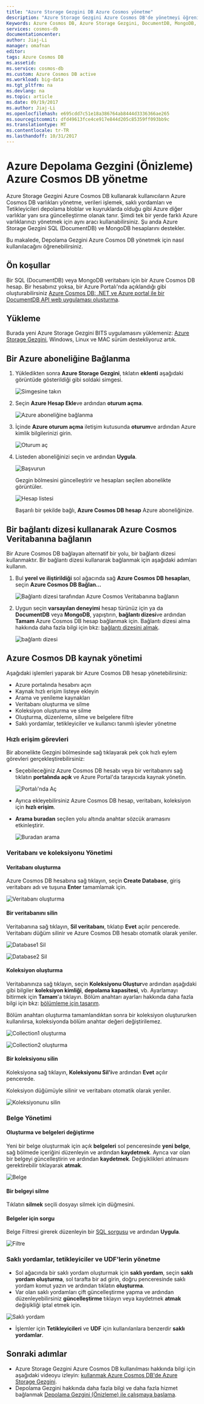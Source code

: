 ```yaml
---
title: "Azure Storage Gezgini DB Azure Cosmos yönetme"
description: "Azure Storage Gezgini Azure Cosmos DB'de yönetmeyi öğrenin."
Keywords: Azure Cosmos DB, Azure Storage Gezgini, DocumentDB, MongoDB, DocumentDB
services: cosmos-db
documentationcenter: 
author: Jiaj-Li
manager: omafnan
editor: 
tags: Azure Cosmos DB
ms.assetid: 
ms.service: cosmos-db
ms.custom: Azure Cosmos DB active
ms.workload: big-data
ms.tgt_pltfrm: na
ms.devlang: na
ms.topic: article
ms.date: 09/19/2017
ms.author: Jiaj-Li
ms.openlocfilehash: e695cdd7c51e18a386764ab8444d3336366ae265
ms.sourcegitcommit: dfd49613fce4ce917e844d205c85359ff093bb9c
ms.translationtype: MT
ms.contentlocale: tr-TR
ms.lasthandoff: 10/31/2017
---
```

# <a name="manage-azure-cosmos-db-in-azure-storage-explorer-preview"></a>Azure Depolama Gezgini (Önizleme) Azure Cosmos DB yönetme

Azure Storage Gezgini Azure Cosmos DB kullanarak kullanıcıların Azure Cosmos DB varlıkları yönetme, verileri işlemek, saklı yordamları ve Tetikleyicileri depolama bloblar ve kuyruklarda olduğu gibi Azure diğer varlıklar yanı sıra güncelleştirme olanak tanır. Şimdi tek bir yerde farklı Azure varlıklarınızı yönetmek için aynı aracı kullanabilirsiniz. Şu anda Azure Storage Gezgini SQL (DocumentDB) ve MongoDB hesaplarını destekler.

Bu makalede, Depolama Gezgini Azure Cosmos DB yönetmek için nasıl kullanılacağını öğrenebilirsiniz.


## <a name="prerequisites"></a>Ön koşullar

Bir SQL (DocumentDB) veya MongoDB veritabanı için bir Azure Cosmos DB hesap. Bir hesabınız yoksa, bir Azure Portalı'nda açıklandığı gibi oluşturabilirsiniz [Azure Cosmos DB: .NET ve Azure portal ile bir DocumentDB API web uygulaması oluşturma](create-documentdb-dotnet.md).

## <a name="installation"></a>Yükleme

Burada yeni Azure Storage Gezgini BITS uygulamasını yüklemeniz: [Azure Storage Gezgini](https://azure.microsoft.com/features/storage-explorer/), Windows, Linux ve MAC sürüm destekliyoruz artık.

## <a name="connect-to-an-azure-subscription"></a>Bir Azure aboneliğine Bağlanma

1. Yükledikten sonra **Azure Storage Gezgini**, tıklatın **eklenti** aşağıdaki görüntüde gösterildiği gibi soldaki simgesi.
       
   ![Simgesine takın](./media/tutorial-documentdb-and-mongodb-in-storage-explorer/plug-in-icon.png)
 
2. Seçin **Azure Hesap Ekle**ve ardından **oturum açma**.

   ![Azure aboneliğine bağlanma](./media/tutorial-documentdb-and-mongodb-in-storage-explorer/connect-to-azure-subscription.png)

2. İçinde **Azure oturum açma** iletişim kutusunda **oturum**ve ardından Azure kimlik bilgilerinizi girin.

    ![Oturum aç](./media/tutorial-documentdb-and-mongodb-in-storage-explorer/sign-in.png)

3. Listeden aboneliğinizi seçin ve ardından **Uygula**.

    ![Başvurun](./media/tutorial-documentdb-and-mongodb-in-storage-explorer/apply-subscription.png)

    Gezgin bölmesini güncelleştirir ve hesapları seçilen abonelikte görüntüler.

    ![Hesap listesi](./media/tutorial-documentdb-and-mongodb-in-storage-explorer/account-list.png)

    Başarılı bir şekilde bağlı, **Azure Cosmos DB hesap** Azure aboneliğinize.

## <a name="connect-to-azure-cosmos-db-by-using-a-connection-string"></a>Bir bağlantı dizesi kullanarak Azure Cosmos Veritabanına bağlanın

Bir Azure Cosmos DB bağlayan alternatif bir yolu, bir bağlantı dizesi kullanmaktır. Bir bağlantı dizesi kullanarak bağlanmak için aşağıdaki adımları kullanın.

1. Bul **yerel ve iliştirildiği** sol ağacında sağ **Azure Cosmos DB hesapları**, seçin **Azure Cosmos DB Bağlan...**

    ![Bağlantı dizesi tarafından Azure Cosmos Veritabanına bağlanın](./media/tutorial-documentdb-and-mongodb-in-storage-explorer/connect-to-db-by-connection-string.png)

2. Uygun seçin **varsayılan deneyimi** hesap türünüz için ya da **DocumentDB** veya **MongoDB**, yapıştırın, **bağlantı dizesi**ve ardından **Tamam** Azure Cosmos DB hesap bağlanmak için. Bağlantı dizesi alma hakkında daha fazla bilgi için bkz: [bağlantı dizesini almak](https://docs.microsoft.com/en-us/azure/cosmos-db/manage-account#get-the--connection-string).

    ![bağlantı dizesi](./media/tutorial-documentdb-and-mongodb-in-storage-explorer/connection-string.png)

## <a name="azure-cosmos-db-resource-management"></a>Azure Cosmos DB kaynak yönetimi

Aşağıdaki işlemleri yaparak bir Azure Cosmos DB hesap yönetebilirsiniz:
* Azure portalında hesabını açın
* Kaynak hızlı erişim listeye ekleyin
* Arama ve yenileme kaynakları
* Veritabanı oluşturma ve silme
* Koleksiyon oluşturma ve silme
* Oluşturma, düzenleme, silme ve belgelere filtre
* Saklı yordamlar, tetikleyiciler ve kullanıcı tanımlı işlevler yönetme

### <a name="quick-access-tasks"></a>Hızlı erişim görevleri

Bir abonelikte Gezgini bölmesinde sağ tıklayarak pek çok hızlı eylem görevleri gerçekleştirebilirsiniz:

* Seçebileceğiniz Azure Cosmos DB hesabı veya bir veritabanını sağ tıklatın **portalında açık** ve Azure Portal'da tarayıcıda kaynak yönetin.

     ![Portalı'nda Aç](./media/tutorial-documentdb-and-mongodb-in-storage-explorer/open-in-portal.png)

* Ayrıca ekleyebilirsiniz Azure Cosmos DB hesap, veritabanı, koleksiyon için **hızlı erişim**.
* **Arama buradan** seçilen yolu altında anahtar sözcük aramasını etkinleştirir.

    ![Buradan arama](./media/tutorial-documentdb-and-mongodb-in-storage-explorer/search-from-here.png) 

### <a name="database-and-collection-management"></a>Veritabanı ve koleksiyonu Yönetimi
#### <a name="create-a-database"></a>Veritabanı oluşturma 
Azure Cosmos DB hesabına sağ tıklayın, seçin **Create Database**, giriş veritabanı adı ve tuşuna **Enter** tamamlamak için.

![Veritabanı oluşturma](./media/tutorial-documentdb-and-mongodb-in-storage-explorer/create-database.png) 

#### <a name="delete-a-database"></a>Bir veritabanını silin
Veritabanına sağ tıklayın, **Sil veritabanı**, tıklatıp **Evet** açılır pencerede. Veritabanı düğüm silinir ve Azure Cosmos DB hesabı otomatik olarak yeniler.

![Database1 Sil](./media/tutorial-documentdb-and-mongodb-in-storage-explorer/delete-database1.png)  

![Database2 Sil](./media/tutorial-documentdb-and-mongodb-in-storage-explorer/delete-database2.png) 

#### <a name="create-a-collection"></a>Koleksiyon oluşturma
Veritabanınıza sağ tıklayın, seçin **Koleksiyonu Oluştur**ve ardından aşağıdaki gibi bilgiler **koleksiyon kimliği**, **depolama kapasitesi**, vb. Ayarlamayı bitirmek için **Tamam**'a tıklayın. Bölüm anahtarı ayarları hakkında daha fazla bilgi için bkz: [bölümleme için tasarım](partition-data.md#designing-for-partitioning).

Bölüm anahtarı oluşturma tamamlandıktan sonra bir koleksiyon oluştururken kullanılırsa, koleksiyonda bölüm anahtar değeri değiştirilemez.

![Collection1 oluşturma](./media/tutorial-documentdb-and-mongodb-in-storage-explorer/create-collection.png)

![Collection2 oluşturma](./media/tutorial-documentdb-and-mongodb-in-storage-explorer/create-collection2.png) 

#### <a name="delete-a-collection"></a>Bir koleksiyonu silin
Koleksiyona sağ tıklayın, **Koleksiyonu Sil'i**ve ardından **Evet** açılır pencerede. 

Koleksiyon düğümüyle silinir ve veritabanı otomatik olarak yeniler.  

![Koleksiyonunu silin](./media/tutorial-documentdb-and-mongodb-in-storage-explorer/delete-collection.png) 

### <a name="document-management"></a>Belge Yönetimi

#### <a name="create-and-modify-documents"></a>Oluşturma ve belgeleri değiştirme
Yeni bir belge oluşturmak için açık **belgeleri** sol penceresinde **yeni belge**, sağ bölmede içeriğini düzenleyin ve ardından **kaydetmek**. Ayrıca var olan bir belgeyi güncelleştirin ve ardından **kaydetmek**. Değişiklikleri atılmasını gerektirebilir tıklayarak **atmak**.

![Belge](./media/tutorial-documentdb-and-mongodb-in-storage-explorer/document.png)

#### <a name="delete-a-document"></a>Bir belgeyi silme
Tıklatın **silmek** seçili dosyayı silmek için düğmesini.
#### <a name="query-for-documents"></a>Belgeler için sorgu
Belge Filtresi girerek düzenleyin bir [SQL sorgusu](documentdb-sql-query.md) ve ardından **Uygula**.

![Filtre](./media/tutorial-documentdb-and-mongodb-in-storage-explorer/filter.png)

### <a name="manage-stored-procedures-triggers-and-udfs"></a>Saklı yordamlar, tetikleyiciler ve UDF'lerin yönetme
* Sol ağacında bir saklı yordam oluşturmak için **saklı yordam**, seçin **saklı yordam oluşturma**, sol tarafta bir ad girin, doğru penceresinde saklı yordam komut yazın ve ardından tıklatın **oluşturma**. 
* Var olan saklı yordamları çift güncelleştirme yapma ve ardından düzenleyebilirsiniz **güncelleştirme** tıklayın veya kaydetmek **atmak** değişikliği iptal etmek için.

![Saklı yordam](./media/tutorial-documentdb-and-mongodb-in-storage-explorer/stored-procedure.png)

* İşlemler için **Tetikleyicileri** ve **UDF** için kullanılanlara benzerdir **saklı yordamlar**.

## <a name="next-steps"></a>Sonraki adımlar

* Azure Storage Gezgini Azure Cosmos DB kullanılması hakkında bilgi için aşağıdaki videoyu izleyin: [kullanmak Azure Cosmos DB'de Azure Storage Gezgini](https://www.youtube.com/watch?v=iNIbg1DLgWo&feature=youtu.be).
* Depolama Gezgini hakkında daha fazla bilgi ve daha fazla hizmet bağlanmak [Depolama Gezgini (Önizleme) ile çalışmaya başlama](https://docs.microsoft.com/en-us/azure/vs-azure-tools-storage-manage-with-storage-explorer).


